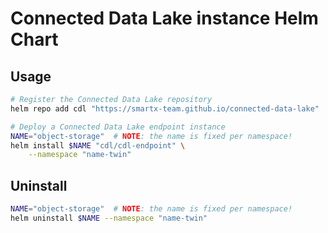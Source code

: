 # Connected Data Lake instance Helm Chart

## Usage

```bash
# Register the Connected Data Lake repository
helm repo add cdl "https://smartx-team.github.io/connected-data-lake"

# Deploy a Connected Data Lake endpoint instance
NAME="object-storage"  # NOTE: the name is fixed per namespace!
helm install $NAME "cdl/cdl-endpoint" \
    --namespace "name-twin"
```

## Uninstall

```bash
NAME="object-storage"  # NOTE: the name is fixed per namespace!
helm uninstall $NAME --namespace "name-twin"
```
